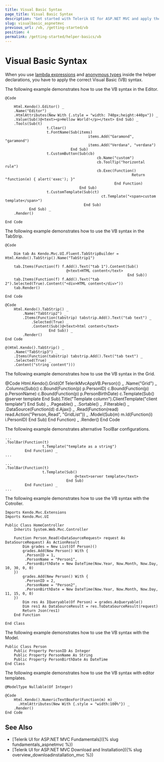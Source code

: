 ```yaml
---
title: Visual Basic Syntax
page_title: Visual Basic Syntax
description: "Get started with Telerik UI for ASP.NET MVC and apply the proper Visual Basic syntax when using lambda expressions and anonymous types inside the helper declarations."
slug: visualbasic_aspnetmvc
previous_url: /vb, /getting-started/vb
position: 4
permalink: /getting-started/helper-basics/vb
---
```


# Visual Basic Syntax

When you use [lambda expressions](http://msdn.microsoft.com/en-us/library/bb531253.aspx) and [anonymous types](http://msdn.microsoft.com/en-us/library/bb384767.aspx) inside the helper declarations, you have to apply the correct Visual Basic (VB) syntax.

The following example demonstrates how to use the VB syntax in the Editor.

    @Code

        Html.Kendo().Editor() _
        .Name("Editor") _
        .HtmlAttributes(New With {.style = "width: 740px;height:440px"}) _
        .Value(Sub()@<text><p>Hellow World!</p></text> End Sub) _
        .Tools(Sub(t)
                       t.Clear()
                       t.FontName(Sub(items)
                                          items.Add("Garamond", "garamond")
                                          items.Add("Verdana", "verdana")
                                  End Sub)
                       t.CustomButton(Sub(cb)
                                              cb.Name("custom")
                                              cb.ToolTip("horizontal rule")
                                              cb.Exec(Function()
                                                              Return "function(e) { alert('exec'); }"
                                                      End Function)
                                      End Sub)
                       t.CustomTemplate(Sub(ct)
                                                ct.Template("<span>custom template</span>")
                                        End Sub)
               End Sub) _
        .Render()

    End Code

The following example demonstrates how to use the VB syntax in the TabStrip.

    @Code

        Dim tab As Kendo.Mvc.UI.Fluent.TabStripBuilder = Html.Kendo().TabStrip().Name("TabStrip1")

        tab.Items(Function(f) f.Add().Text("tab 1").Content(Sub()
                                @<text>HTML content</text>
                                                            End Sub))
        tab.Items(Function(f) f.Add().Text("tab 2").Selected(True).Content("<div>HTML content</div>"))
        tab.Render()

    End Code

    @Code
        Html.Kendo().TabStrip() _
            .Name("TabStrip2") _
            .Items(Function(tabstrip) tabstrip.Add().Text("tab text") _
                .Selected(True) _
                .Content(Sub()@<text>html content</text>
                        End Sub)) _
            .Render()
    End Code

    @(Html.Kendo().TabStrip() _
        .Name("TabStrip3") _
        .Items(Function(tabstrip) tabstrip.Add().Text("tab text") _
        .Selected(True) _
        .Content("string content")))

The following example demonstrates how to use the VB syntax in the Grid.

   @Code
        Html.Kendo().Grid(Of TelerikMvcAppVB.Person)() _
    .Name("Grid") _
    .Columns(Sub(c)
            c.Bound(Function(p) p.PersonID)
            c.Bound(Function(p) p.PersonName)
            c.Bound(Function(p) p.PersonBirthDate)
            c.Template(Sub()
                        @<text>server template</text>
                                End Sub).Title("Template column").ClientTemplate("client template")
                 End Sub) _
                    .Pageable() _
                    .Sortable() _
                    .Filterable() _
                        .DataSource(Function(d)
                                        d.Ajax() _
                                        .Read(Function(read) read.Action("Person_Read", "GridList")) _
                                        .Model(Sub(m)
                                                   m.Id(Function(i) i.PersonID)
                                               End Sub)
                                    End Function) _
                        .Render()
    End Code

The following example demonstrates alternative ToolBar configurations.

    ...
    .ToolBar(Function(t)
                     t.Template("template as a string")
             End Function) _
    ...

    ...
    .ToolBar(Function(t)
                     t.Template(Sub()
                                    @<text>server template</text>
                                End Sub)
             End Function) _
    ...

The following example demonstrates how to use the VB syntax with the Cotroller.

    Imports Kendo.Mvc.Extensions
    Imports Kendo.Mvc.UI

    Public Class HomeController
        Inherits System.Web.Mvc.Controller

        Function Person_Read(<DataSourceRequest> request As DataSourceRequest) As ActionResult
            Dim grades = New List(Of Person)()
            grades.Add(New Person() With {
             .PersonID = 1,
             .PersonName = "Person1",
             .PersonBirthDate = New DateTime(Now.Year, Now.Month, Now.Day, 10, 30, 0, 0)
        })
            grades.Add(New Person() With {
             .PersonID = 2,
             .PersonName = "Person2",
             .PersonBirthDate = New DateTime(Now.Year, Now.Month, Now.Day, 11, 15, 0, 0)
        })
            Dim res As IQueryable(Of Person) = grades.AsQueryable()
            Dim res1 As DataSourceResult = res.ToDataSourceResult(request)
            Return Json(res1)
        End Function

    End Class

The following example demonstrates how to use the VB syntax with the Model.

    Public Class Person
        Public Property PersonID As Integer
        Public Property PersonName As String
        Public Property PersonBirthDate As DateTime
    End Class

The following example demonstrates how to use the VB syntax with editor templates.

    @ModelType Nullable(Of Integer)

    @Code
        Html.Kendo().NumericTextBoxFor(Function(m) m) _
          .HtmlAttributes(New With {.style = "width:100%"}) _
        .Render()
    End Code

## See Also

* [Telerik UI for ASP.NET MVC Fundamentals]({% slug fundamentals_aspnetmvc %})
* [Telerik UI for ASP.NET MVC Download and Installation]({% slug overview_downloadinstallation_mvc %})
